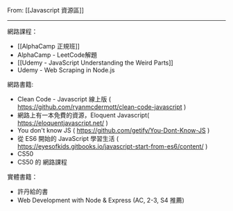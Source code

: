 From: [[Javascript 資源區]]

---

網路課程：
* [[AlphaCamp 正規班]]
* AlphaCamp - LeetCode解題
* [[Udemy - JavaScript Understanding the Weird Parts]]
* Udemy - Web Scraping in Node.js

網路書籍:
* Clean Code - Javascript 線上版 ( https://github.com/ryanmcdermott/clean-code-javascript )
* 網路上有一本免費的資源，Eloquent Javascript( https://eloquentjavascript.net/ ) 
* You don't know JS ( https://github.com/getify/You-Dont-Know-JS )
* 從 ES6 開始的 JavaScript 學習生活 ( https://eyesofkids.gitbooks.io/javascript-start-from-es6/content/ )
* CS50
* CS50 的 網路課程

實體書籍：
* 許丹給的書
* Web Development with Node & Express (AC, 2-3, S4 推薦)
